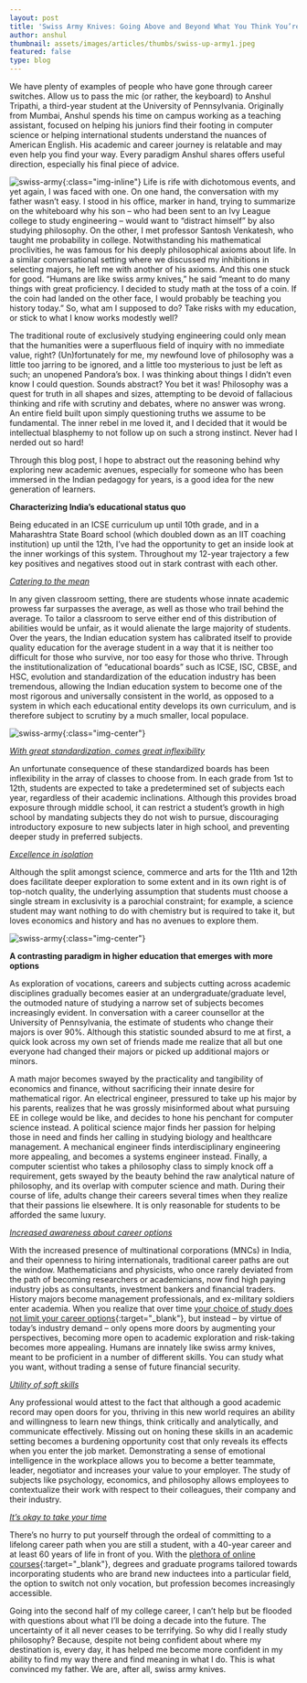 ```yaml
---
layout: post
title: 'Swiss Army Knives: Going Above and Beyond What You Think You’re Built For'
author: anshul
thumbnail: assets/images/articles/thumbs/swiss-up-army1.jpeg
featured: false
type: blog
---
```


We have plenty of examples of people who have gone through career switches. Allow us to pass the mic (or rather, the keyboard) to Anshul Tripathi, a third-year student at the University of Pennsylvania. Originally from Mumbai, Anshul spends his time on campus working as a teaching assistant, focused on helping his juniors find their footing in computer science or helping international students understand the nuances of American English. His academic and career journey is relatable and may even help you find your way. Every paradigm Anshul shares offers useful direction, especially his final piece of advice.

![swiss-army](/assets/images/articles/anshul.jpg){:class="img-inline"} Life is rife with dichotomous events, and yet again, I was faced with one. On one hand, the conversation with my father wasn’t easy. I stood in his office, marker in hand, trying to summarize on the whiteboard why his son – who had been sent to an Ivy League college to study engineering – would want to “distract himself” by also studying philosophy. On the other, I met professor Santosh Venkatesh, who taught me probability in college. Notwithstanding his mathematical proclivities, he was famous for his deeply philosophical axioms about life. In a similar conversational setting where we discussed my inhibitions in selecting majors, he left me with another of his axioms. And this one stuck for good. “Humans are like swiss army knives,” he said “meant to do many things with great proficiency. I decided to study math at the toss of a coin. If the coin had landed on the other face, I would probably be teaching you history today.” So, what am I supposed to do? Take risks with my education, or stick to what I know works modestly well?

The traditional route of exclusively studying engineering could only mean that the humanities were a superfluous field of inquiry with no immediate value, right? (Un)fortunately for me, my newfound love of philosophy was a little too jarring to be ignored, and a little too mysterious to just be left as such; an unopened Pandora’s box. I was thinking about things I didn’t even know I could question. Sounds abstract? You bet it was! Philosophy was a quest for truth in all shapes and sizes, attempting to be devoid of fallacious thinking and rife with scrutiny and debates, where no answer was wrong. An entire field built upon simply questioning truths we assume to be fundamental. The inner rebel in me loved it, and I decided that it would be intellectual blasphemy to not follow up on such a strong instinct. Never had I nerded out so hard!

Through this blog post, I hope to abstract out the reasoning behind why exploring new academic avenues, especially for someone who has been immersed in the Indian pedagogy for years, is a good idea for the new generation of learners.

**Characterizing India’s educational status quo**

Being educated in an ICSE curriculum up until 10th grade, and in a Maharashtra State Board school (which doubled down as an IIT coaching institution) up until the 12th, I’ve had the opportunity to get an inside look at the inner workings of this system. Throughout my 12-year trajectory a few key positives and negatives stood out in stark contrast with each other.

<u><i>Catering to the mean</i></u>

In any given classroom setting, there are students whose innate academic prowess far surpasses the average, as well as those who trail behind the average. To tailor a classroom to serve either end of this distribution of abilities would be unfair, as it would alienate the large majority of students. Over the years, the Indian education system has calibrated itself to provide quality education for the average student in a way that it is neither too difficult for those who survive, nor too easy for those who thrive. Through the institutionalization of “educational boards” such as ICSE, ISC, CBSE, and HSC, evolution and standardization of the education industry has been tremendous, allowing the Indian education system to become one of the most rigorous and universally consistent in the world, as opposed to a system in which each educational entity develops its own curriculum, and is therefore subject to scrutiny by a much smaller, local populace.

![swiss-army](/assets/images/articles/swiss-up-army1.jpeg){:class="img-center"}

<u><i>With great standardization, comes great inflexibility</i></u>

An unfortunate consequence of these standardized boards has been inflexibility in the array of classes to choose from. In each grade from 1st to 12th, students are expected to take a predetermined set of subjects each year, regardless of their academic inclinations. Although this provides broad exposure through middle school, it can restrict a student’s growth in high school by mandating subjects they do not wish to pursue, discouraging introductory exposure to new subjects later in high school, and preventing deeper study in preferred subjects. 

<u><i>Excellence in isolation</i></u>

Although the split amongst science, commerce and arts for the 11th and 12th does facilitate deeper exploration to some extent and in its own right is of top-notch quality, the underlying assumption that students must choose a single stream in exclusivity is a parochial constraint; for example, a science student may want nothing to do with chemistry but is required to take it, but loves economics and history and has no avenues to explore them.

![swiss-army](/assets/images/articles/swiss-up-army2.jpeg){:class="img-center"}

**A contrasting paradigm in higher education that emerges with more options**

As exploration of vocations, careers and subjects cutting across academic disciplines gradually becomes easier at an undergraduate/graduate level, the outmoded nature of studying a narrow set of subjects becomes increasingly evident. In conversation with a career counsellor at the University of Pennsylvania, the estimate of students who change their majors is over 90%. Although this statistic sounded absurd to me at first, a quick look across my own set of friends made me realize that all but one everyone had changed their majors or picked up additional majors or minors. 

A math major becomes swayed by the practicality and tangibility of economics and finance, without sacrificing their innate desire for mathematical rigor. An electrical engineer, pressured to take up his major by his parents, realizes that he was grossly misinformed about what pursuing EE in college would be like, and decides to hone his penchant for computer science instead. A political science major finds her passion for helping those in need and finds her calling in studying biology and healthcare management. A mechanical engineer finds interdisciplinary engineering more appealing, and becomes a systems engineer instead. Finally, a computer scientist who takes a philosophy class to simply knock off a requirement, gets swayed by the beauty behind the raw analytical nature of philosophy, and its overlap with computer science and math. During their course of life, adults change their careers several times when they realize that their passions lie elsewhere. It is only reasonable for students to be afforded the same luxury.

<u><i>Increased awareness about career options</i></u>

With the increased presence of multinational corporations (MNCs) in India, and their openness to hiring internationals, traditional career paths are out the window. Mathematicians and physicists, who once rarely deviated from the path of becoming researchers or academicians, now find high paying industry jobs as consultants, investment bankers and financial traders. History majors become management professionals, and ex-military soldiers enter academia. When you realize that over time [your choice of study does not limit your career options](https://blog.lore.online/2018/09/03/what-you-study-is-notwhat-you-do.html){:target="\_blank"}, but instead – by virtue of today’s industry demand – only opens more doors by augmenting your perspectives, becoming more open to academic exploration and risk-taking becomes more appealing. Humans are innately like swiss army knives, meant to be proficient in a number of different skills. You can study what you want, without trading a sense of future financial security.

<u><i>Utility of soft skills</i></u>

Any professional would attest to the fact that although a good academic record may open doors for you, thriving in this new world requires an ability and willingness to learn new things, think critically and analytically, and communicate effectively. Missing out on honing these skills in an academic setting becomes a burdening opportunity cost that only reveals its effects when you enter the job market. Demonstrating a sense of emotional intelligence in the workplace allows you to become a better teammate, leader, negotiator and increases your value to your employer. The study of subjects like psychology, economics, and philosophy allows employees to contextualize their work with respect to their colleagues, their company and their industry.

<u><i>It’s okay to take your time</i></u>

There’s no hurry to put yourself through the ordeal of committing to a lifelong career path when you are still a student, with a 40-year career and at least 60 years of life in front of you. With the [plethora of online courses](https://lore.online){:target="\_blank"}, degrees and graduate programs tailored towards incorporating students who are brand new inductees into a particular field, the option to switch not only vocation, but profession becomes increasingly accessible. 

Going into the second half of my college career, I can’t help but be flooded with questions about what I’ll be doing a decade into the future. The uncertainty of it all never ceases to be terrifying. So why did I really study philosophy? Because, despite not being confident about where my destination is, every day, it has helped me become more confident in my ability to find my way there and find meaning in what I do. This is what convinced my father. We are, after all, swiss army knives.


